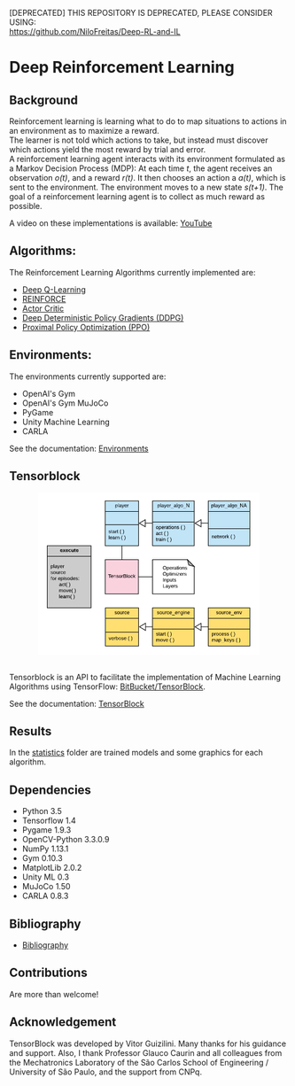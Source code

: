 [DEPRECATED]
THIS REPOSITORY IS DEPRECATED, PLEASE CONSIDER USING:  
https://github.com/NiloFreitas/Deep-RL-and-IL


# Deep Reinforcement Learning

## Background

   Reinforcement learning is learning what to do to map situations to actions in an environment as to maximize a reward.  
   The learner is not told which actions to take, but instead must discover which actions yield the most reward by trial and error.  
   A reinforcement learning agent interacts with its environment formulated as a Markov Decision Process (MDP): At each time *t*, the agent receives an observation *o(t)*, and a reward *r(t)*. It then chooses an action a *a(t)*, which is sent to the environment. The environment moves to a new state *s(t+1)*. The goal of a reinforcement learning agent is to collect as much reward as possible.

A video on these implementations is available: [YouTube](https://www.youtube.com/watch?v=cEcCHs1GGpg)

## Algorithms:

The Reinforcement Learning Algorithms currently implemented are:  

- [Deep Q-Learning](docs/QLearning.md)
- [REINFORCE](docs/REINFORCE.md)
- [Actor Critic](docs/ActorCritic.md)
- [Deep Deterministic Policy Gradients (DDPG)](docs/DDPG.md)
- [Proximal Policy Optimization (PPO)](docs/PPO.md)

## Environments:

The environments currently supported are:

- OpenAI's Gym
- OpenAI's Gym MuJoCo
- PyGame
- Unity Machine Learning
- CARLA

See the documentation: [Environments](docs/Environments.md)

## Tensorblock

<div align="center">

<img align="center" width="400" src="docs/images/tBlockDiagram.png">

</div>
<br />

Tensorblock is an API to facilitate the implementation of Machine Learning Algorithms using TensorFlow: [BitBucket/TensorBlock](https://bitbucket.org/vguizilini/tensorblock/).  

See the documentation: [TensorBlock](docs/TensorBlock.md)

## Results

In the [statistics](statistics/) folder are trained models and some graphics for each algorithm.

## Dependencies

- Python 3.5
- Tensorflow 1.4
- Pygame 1.9.3
- OpenCV-Python 3.3.0.9
- NumPy 1.13.1
- Gym 0.10.3
- MatplotLib 2.0.2
- Unity ML 0.3
- MuJoCo 1.50
- CARLA 0.8.3

## Bibliography

- [Bibliography](docs/Bibliography.md)

## Contributions

Are more than welcome!

## Acknowledgement

TensorBlock was developed by Vitor Guizilini. Many thanks for his guidance and support. Also, I thank Professor Glauco Caurin and all colleagues from the Mechatronics Laboratory of the São Carlos School of Engineering / University of São Paulo, and the support from CNPq.   

